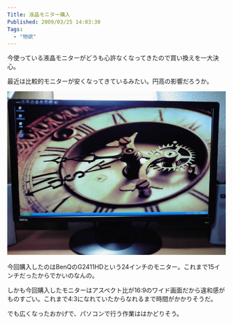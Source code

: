 ```yaml
---
Title: 液晶モニター購入
Published: 2009/03/25 14:03:30
Tags:
  - "物欲"
---
```

今使っている液晶モニターがどうも心許なくなってきたので買い換えを一大決心。

最近は比較的モニターが安くなってきているみたい。円高の影響だろうか。

![G2411HD](20090325232319.jpg) 

今回購入したのはBenQのG2411HDという24インチのモニター。これまで15インチだったからでかいのなんの。

しかも今回購入したモニターはアスペクト比が16:9のワイド画面だから違和感がものすごい。これまで4:3になれていたからなれるまで時間がかかりそうだ。

でも広くなったおかげで、パソコンで行う作業ははかどりそう。